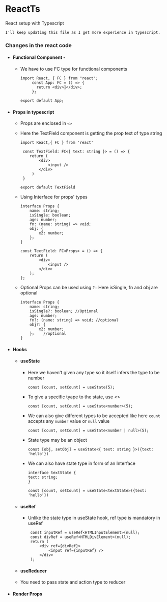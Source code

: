 # ReactTs
React setup with Typescript

`I'll keep updating this file as I get more experience in typescript.`

### Changes in the react code

- #### Functional Component -
  - We have to use FC type for functional components
     ```
     import React, { FC } from "react";
          const App: FC = () => {
            return <div>🤟</div>;
          };

     export default App; 
      ```
    
- #### Props in typescript
  - Props are enclosed in `<>`
  - Here the TextField component is getting the prop text of type string
    ```
    import React,{ FC } from 'react'

     const TextField: FC<{ text: string }> = () => {
        return (
            <div>
                <input />
            </div>
         )
     }

    export default TextField
    ```
    
  - Using Interface for props' types
    ```
    interface Props {
        name: string;
        isSingle: boolean;
        age: number;
        fn: (name: string) => void;
        obj: {
            x2: number;
        };
    }

    const TextField: FC<Props> = () => {
        return (
            <div>
                <input />
            </div>
        );
    };
    ```
   - Optional Props can be used using `?:`
      Here isSingle, fn and obj are optional
      ```
      interface Props {
          name: string;
          isSingle?: boolean; //Optional
          age: number;
          fn?: (name: string) => void; //optional
          obj?: {            
              x2: number;
          };    //optional
      }
       ```
- #### Hooks
  - #### useState
    - Here we haven't given any type so it itself infers the type to be number
      ```
      const [count, setCount] = useState(5);
      ```
    - To give a specific tyape to the state, use <>
      ```
      const [count, setCount] = useState<number>(5);
      ```
    - We can also give different types to be accepted like here `count` accepts any `number` value or `null` value
      ```
      const [count, setCount] = useState<number | null>(5);
      ```
    - State type may be an object
      ```
      const [obj, setObj] = useState<{ text: string }>({text: 'hello'})
      ```
    - We can also have state type in form of an Interface
      ```
      interface textState {
      text: string;
      }

      const [count, setCount] = useState<textState>({text: 'hello'})
      ```
   - #### useRef
     - Unlike the state type in useState hook, ref type is mandatory in useRef
       ```
        const inputRef = useRef<HTMLInputElement>(null);
        const divRef = useRef<HTMLDivElement>(null);
        return (
            <div ref={divRef}>
                <input ref={inputRef} />
            </div>
        );
        ```
    - #### useReducer
     - You need to pass state and action type to reducer
 
- #### Render Props
       
       
    
